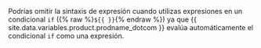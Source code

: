 Podrías omitir la sintaxis de expresión cuando utilizas expresiones en un condicional `if` ({% raw %}`${{ }}`{% endraw %}) ya que {{ site.data.variables.product.prodname_dotcom }} evalúa automáticamente el condicional `if` como una expresión.